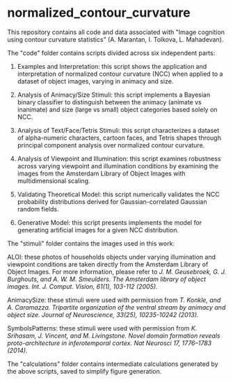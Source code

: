 # normalized_contour_curvature

This repository contains all code and data associated with "Image cognition using contour curvature statistics" (A. Marantan, I. Tolkova, L. Mahadevan).


The "code" folder contains scripts divided across six independent parts:

1. Examples and Interpretation: this script shows the application and interpretation of normalized contour curvature (NCC) when applied to a dataset of object images, varying in animacy and size.

2. Analysis of Animacy/Size Stimuli: this script implements a Bayesian binary classifier to distinguish between the animacy (animate vs inanimate) and size (large vs small) object categories based solely on NCC.

3. Analysis of Text/Face/Tetris Stimuli: this script characterizes a dataset of alpha-numeric characters, cartoon faces, and Tetris shapes through principal component analysis over normalized contour curvature.

4. Analysis of Viewpoint and Illumination: this script examines robustness across varying viewpoint and illumination conditions by examining the images from the Amsterdam Library of Object Images with multidimensional scaling.

5. Validating Theoretical Model: this script numerically validates the NCC probability distributions derived for Gaussian-correlated Gaussian random fields.

6. Generative Model: this script presents implements the model for generating artificial images for a given NCC distribution.


The "stimuli" folder contains the images used in this work:

ALOI: these photos of households objects under varying illumination and viewpoint conditions are taken directly from the Amsterdam Library of Object Images. For more information, please refer to *J. M. Geusebroek, G. J. Burghouts, and A. W. M. Smeulders. The Amsterdam library of object images. Int. J. Comput. Vision, 61(1), 103-112 (2005).*

AnimacySize: these stimuli were used with permission from *T. Konkle, and A. Caramazza. Tripartite organization of the ventral stream by animacy and object size. Journal of Neuroscience, 33(25), 10235-10242 (2013).*

SymbolsPatterns: these stimuli were used with permission from *K. Srihasam, J. Vincent, and M. Livingstone. Novel domain formation reveals proto-architecture in inferotemporal cortex. Nat Neurosci 17, 1776–1783 (2014).*


The "calculations" folder contains intermediate calculations generated by the above scripts, saved to simplify figure generation.
